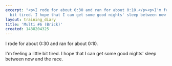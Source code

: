 ```yaml
---
excerpt: "<p>I rode for about 0:30 and ran for about 0:10.</p><p>I'm feeling a little
  bit tired. I hope that I can get some good nights' sleep between now and the race.</p>"
layout: training_diary
title: 'Multi #6 (Brick)'
created: 1438204325
---
```

<p>I rode for about 0:30 and ran for about 0:10.</p><p>I'm feeling a little bit tired. I hope that I can get some good nights' sleep between now and the race.</p>
